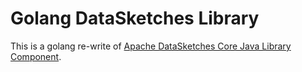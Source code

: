 # Golang DataSketches Library

This is a golang re-write of [Apache DataSketches Core Java Library Component](https://github.com/apache/datasketches-java).
